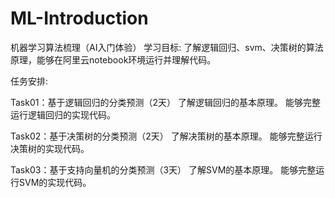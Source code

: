 # ML-Introduction
机器学习算法梳理（AI入门体验）
学习目标:
了解逻辑回归、svm、决策树的算法原理，能够在阿里云notebook环境运行并理解代码。

任务安排:

Task01：基于逻辑回归的分类预测（2天）
了解逻辑回归的基本原理。
能够完整运行逻辑回归的实现代码。

Task02：基于决策树的分类预测（2天）
了解决策树的基本原理。
能够完整运行决策树的实现代码。

Task03：基于支持向量机的分类预测（3天）
了解SVM的基本原理。
能够完整运行SVM的实现代码。
